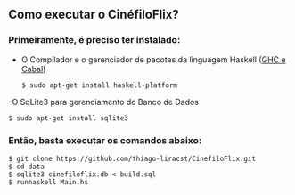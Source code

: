 ## Como executar o CinéfiloFlix?

### Primeiramente, é preciso ter instalado: 

- O Compilador e o gerenciador de pacotes da linguagem Haskell ([GHC e Cabal](https://www.haskell.org/platform/linux.html))

  ```
  $ sudo apt-get install haskell-platform 
  ```

-O SqLite3 para gerenciamento do Banco de Dados

  ```
  $ sudo apt-get install sqlite3
  ```


### Então, basta executar os comandos abaixo:

  ```
  $ git clone https://github.com/thiago-liracst/CinefiloFlix.git
  $ cd data
  $ sqlite3 cinefiloflix.db < build.sql
  $ runhaskell Main.hs
  ```
